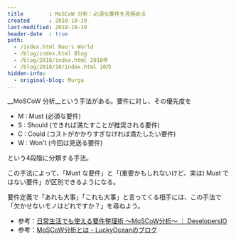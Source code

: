 ```yaml
---
title        : MoSCoW 分析：必須な要件を見極める
created      : 2018-10-19
last-modified: 2018-10-19
header-date  : true
path:
  - /index.html Neo's World
  - /blog/index.html Blog
  - /blog/2018/index.html 2018年
  - /blog/2018/10/index.html 10月
hidden-info:
  - original-blog: Murga
---
```


__MoSCoW 分析__という手法がある。要件に対し、その優先度を

- M : Must (必須な要件)
- S : Should (できれば満たすことが推奨される要件)
- C : Could (コストがかかりすぎなければ満たしたい要件)
- W : Won't (今回は見送る要件)

という4段階に分類する手法。

この手法によって、「Must な要件」と「(重要かもしれないけど、実は) Must ではない要件」が区別できるようになる。

要件定義で「あれも大事」「これも大事」と言ってくる相手には、この手法で「欠かせないモノはどれですか？」を尋ねよう。

- 参考：[日常生活でも使える要件整理術 〜MoSCoW分析〜 ｜ DevelopersIO](https://dev.classmethod.jp/etc/moscow/)
- 参考：[MoSCoW分析とは - LuckyOceanのブログ](http://hiroshi-kizaki.hatenablog.com/entry/2017/06/06/201457)
